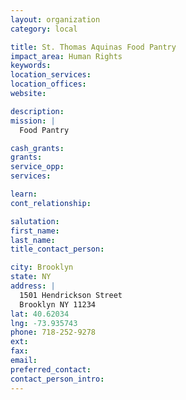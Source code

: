 ```yaml
---
layout: organization
category: local

title: St. Thomas Aquinas Food Pantry
impact_area: Human Rights
keywords: 
location_services: 
location_offices: 
website: 

description: 
mission: |
  Food Pantry

cash_grants: 
grants: 
service_opp: 
services: 

learn: 
cont_relationship: 

salutation: 
first_name: 
last_name: 
title_contact_person: 

city: Brooklyn
state: NY
address: |
  1501 Hendrickson Street     
  Brooklyn NY 11234
lat: 40.62034
lng: -73.935743
phone: 718-252-9278
ext: 
fax: 
email: 
preferred_contact: 
contact_person_intro: 
---
```


